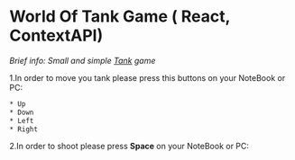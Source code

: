 # World Of Tank Game ( React, ContextAPI)

*Brief info: Small and simple [Tank](https://world-of-tank.herokuapp.com/) game* 

1.In order to move you tank please press this buttons on your NoteBook or PC:
```bash
* Up
* Down
* Left
* Right 
```

2.In order to shoot please press <b>Space</b> on your NoteBook or PC:

